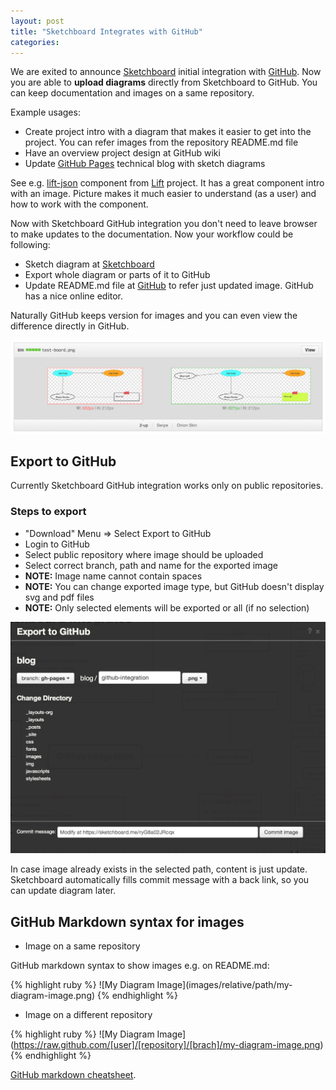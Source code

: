 ```yaml
---
layout: post
title: "Sketchboard Integrates with GitHub"
categories: 
---
```


We are exited to announce [Sketchboard](http://sketchboard.io) initial integration with [GitHub](http://github.com). 
Now you are able to **upload diagrams** directly from Sketchboard to GitHub.
You can keep documentation and images on a same repository.

Example usages:

- Create project intro with a diagram that makes it easier to get into the project.
You can refer images from the repository README.md file
- Have an overview project design at GitHub wiki
- Update [GitHub Pages](http://pages.github.com/) technical blog with sketch diagrams

See e.g. [lift-json](https://github.com/lift/lift/tree/master/framework/lift-base/lift-json) component from [Lift](http://liftweb.net) project. It has a great component intro with an image. Picture makes it much easier to understand (as a user) and how to work with the component.

Now with Sketchboard GitHub integration you don't need to leave browser to make updates to the documentation. Now your workflow could be following:

- Sketch diagram at [Sketchboard](https://sketchboard.me)
- Export whole diagram or parts of it to GitHub
- Update README.md file at [GitHub](http://github.com) to refer just updated image. GitHub has a nice online editor.

Naturally GitHub keeps version for images and you can even view the difference
directly in GitHub.

![View Image Difference at GitHub](/img/github-image-diff.png)


Export to GitHub
--------------------------------

Currently Sketchboard GitHub integration works only on public repositories.

### Steps to export

- "Download" Menu => Select Export to GitHub
- Login to GitHub
- Select public repository where image should be uploaded
- Select correct branch, path and name for the exported image 
- **NOTE:** Image name cannot contain spaces
- **NOTE:** You can change exported image type, but GitHub doesn't display svg and pdf files
- **NOTE:** Only selected elements will be exported or all (if no selection)

![GitHub export dialog](/img/github-export-dialog.png)

In case image already exists in the selected path, content is just update. Sketchboard automatically fills commit message with a back link, so you can update diagram later.


GitHub Markdown syntax for images
---------------------------------

- Image on a same repository
<p>GitHub markdown syntax to show images e.g. on README.md:</p>
{% highlight ruby %}
![My Diagram Image](images/relative/path/my-diagram-image.png)
{% endhighlight %}

- Image on a different repository

{% highlight ruby %}
![My Diagram Image]
	(https://raw.github.com/[user]/[repository]/[brach]/my-diagram-image.png)
{% endhighlight %}

[GitHub markdown cheatsheet](https://github.com/adam-p/markdown-here/wiki/Markdown-Cheatsheet#wiki-images).
